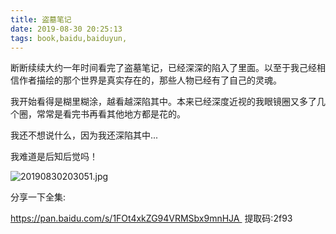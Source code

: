 ```yaml
---
title: 盗墓笔记
date: 2019-08-30 20:25:13
tags: book,baidu,baiduyun,
---
```

断断续续大约一年时间看完了盗墓笔记，已经深深的陷入了里面。以至于我己经相信作者描绘的那个世界是真实存在的，那些人物已经有了自己的灵魂。

我开始看得是糊里糊涂，越看越深陷其中。本来已经深度近视的我眼镜圈又多了几个圈，常常是看完书再看其他地方都是花的。

我还不想说什么，因为我还深陷其中...

我难道是后知后觉吗！

<!---more--->

![20190830203051.jpg](https://i.loli.net/2019/08/30/hRFV3zBLCKukdYQ.jpg)

分享一下全集:

https://pan.baidu.com/s/1FOt4xkZG94VRMSbx9mnHJA 
提取码:2f93